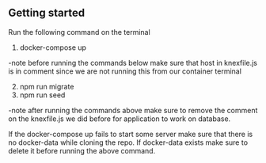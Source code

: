 ## Getting started
Run the following command on the terminal
1. docker-compose up

-note before running the commands below make sure that host in knexfile.js is in comment since we are  not running this from our container terminal

2. npm run migrate 
3. npm run seed

-note after running the commands above make sure to remove the comment on the knexfile.js we did before for application to work on database.

If the docker-compose up fails to start some server make sure that there is no docker-data while cloning the repo.
If docker-data exists make sure to delete it before running the above command.
